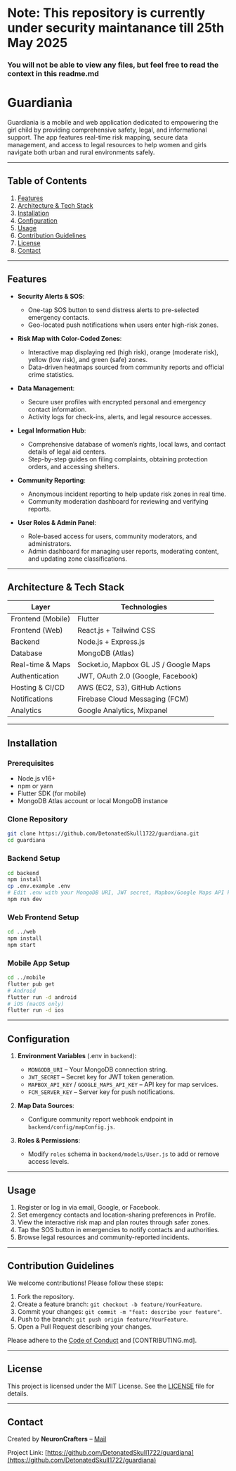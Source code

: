 # Note: This repository is currently under security maintanance till 25th May 2025
### You will not be able to view any files, but feel free to read the context in this readme.md
# Guardianìa

Guardianìa is a mobile and web application dedicated to empowering the girl child by providing comprehensive safety, legal, and informational support. The app features real-time risk mapping, secure data management, and access to legal resources to help women and girls navigate both urban and rural environments safely.

---

## Table of Contents

1. [Features](#features)
2. [Architecture & Tech Stack](#architecture--tech-stack)
3. [Installation](#installation)
4. [Configuration](#configuration)
5. [Usage](#usage)
6. [Contribution Guidelines](#contribution-guidelines)
7. [License](#license)
8. [Contact](#contact)

---

## Features

- **Security Alerts & SOS**: 
  - One-tap SOS button to send distress alerts to pre-selected emergency contacts.
  - Geo-located push notifications when users enter high-risk zones.

- **Risk Map with Color-Coded Zones**:  
  - Interactive map displaying red (high risk), orange (moderate risk), yellow (low risk), and green (safe) zones.
  - Data-driven heatmaps sourced from community reports and official crime statistics.

- **Data Management**:  
  - Secure user profiles with encrypted personal and emergency contact information.
  - Activity logs for check-ins, alerts, and legal resource accesses.

- **Legal Information Hub**:  
  - Comprehensive database of women’s rights, local laws, and contact details of legal aid centers.
  - Step-by-step guides on filing complaints, obtaining protection orders, and accessing shelters.

- **Community Reporting**:  
  - Anonymous incident reporting to help update risk zones in real time.
  - Community moderation dashboard for reviewing and verifying reports.

- **User Roles & Admin Panel**:  
  - Role-based access for users, community moderators, and administrators.
  - Admin dashboard for managing user reports, moderating content, and updating zone classifications.

---

## Architecture & Tech Stack

| Layer             | Technologies                          |
| ----------------- | ------------------------------------- |
| Frontend (Mobile) | Flutter                               |
| Frontend (Web)    | React.js + Tailwind CSS               |
| Backend           | Node.js + Express.js                  |
| Database          | MongoDB (Atlas)                       |
| Real-time & Maps  | Socket.io, Mapbox GL JS / Google Maps|
| Authentication    | JWT, OAuth 2.0 (Google, Facebook)     |
| Hosting & CI/CD   | AWS (EC2, S3), GitHub Actions         |
| Notifications     | Firebase Cloud Messaging (FCM)        |
| Analytics         | Google Analytics, Mixpanel            |

---

## Installation

### Prerequisites

- Node.js v16+
- npm or yarn
- Flutter SDK (for mobile)
- MongoDB Atlas account or local MongoDB instance

### Clone Repository
```bash
git clone https://github.com/DetonatedSkull1722/guardiana.git
cd guardiana
```

### Backend Setup
```bash
cd backend
npm install
cp .env.example .env
# Edit .env with your MongoDB URI, JWT secret, Mapbox/Google Maps API keys, FCM credentials
npm run dev
```

### Web Frontend Setup
```bash
cd ../web
npm install
npm start
```

### Mobile App Setup
```bash
cd ../mobile
flutter pub get
# Android
flutter run -d android
# iOS (macOS only)
flutter run -d ios
```

---

## Configuration

1. **Environment Variables** (.env in `backend`):
   - `MONGODB_URI` – Your MongoDB connection string.
   - `JWT_SECRET` – Secret key for JWT token generation.
   - `MAPBOX_API_KEY` / `GOOGLE_MAPS_API_KEY` – API key for map services.
   - `FCM_SERVER_KEY` – Server key for push notifications.

2. **Map Data Sources**:
   - Configure community report webhook endpoint in `backend/config/mapConfig.js`.

3. **Roles & Permissions**:
   - Modify `roles` schema in `backend/models/User.js` to add or remove access levels.

---

## Usage

1. Register or log in via email, Google, or Facebook.
2. Set emergency contacts and location-sharing preferences in Profile.
3. View the interactive risk map and plan routes through safer zones.
4. Tap the SOS button in emergencies to notify contacts and authorities.
5. Browse legal resources and community-reported incidents.

---

## Contribution Guidelines

We welcome contributions! Please follow these steps:

1. Fork the repository.
2. Create a feature branch: `git checkout -b feature/YourFeature`.
3. Commit your changes: `git commit -m "feat: describe your feature"`.
4. Push to the branch: `git push origin feature/YourFeature`.
5. Open a Pull Request describing your changes.

Please adhere to the [Code of Conduct](./CODE_OF_CONDUCT.md) and [CONTRIBUTING.md].

---

## License

This project is licensed under the MIT License. See the [LICENSE](./LICENSE) file for details.

---

## Contact

Created by **NeuronCrafters** – [Mail](mailto:pillaikiran88@gmail.com)

Project Link: [https://github.com/DetonatedSkull1722/guardiana](https://github.com/DetonatedSkull1722/guardiana)
